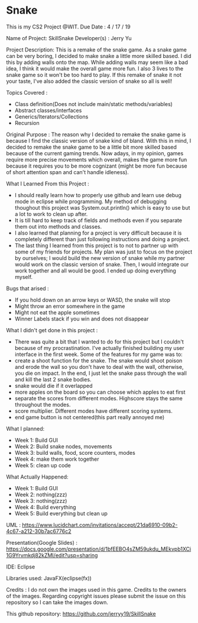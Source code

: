 # Snake

This is my CS2 Project @WIT.
Due Date : 4 / 17 / 19

Name of Project: SkillSnake
Developer(s) : Jerry Yu

Project Description: This is a remake of the snake game. As a snake game can be very boring, I decided to make snake a little more skilled based. I did this by adding walls onto the map. While adding walls may seem like a bad idea, I think it would make the overall game more fun. I also 3 lives to the snake game so it won't be too hard to play. If this remake of snake it not your taste, I've also added the classic version of snake so all is well!

Topics Covered : 
- Class definition(Does not include main/static methods/variables)
- Abstract classes/interfaces
- Generics/Iterators/Collections
- Recursion

Original Purpose : The reason why I decided to remake the snake game is because I find the classic version of snake kind of bland. With this in mind, I decided to remake the snake game to be a little bit more skilled based because of the current gaming trends. Now adays, in my opinion, games require more precise movements which overall, makes the game more fun because it requires you to be more cognizant (might be more fun because of short attention span and can't handle idleness). 


What I Learned From this Project : 
- I should really learn how to properly use github and learn use debug mode in eclipse while programming. My method of debugging thoughout this project was System.out.println() which is easy to use but a lot to work to clean up after. 
- It is till hard to keep track of fields and methods even if you separate them out into methods and classes. 
- I also learned that planning for a project is very difficult because it is completely different than just following instructions and doing a project. 
- The last thing I learned from this project is to not to partner up with some of my friends for projects. My plan was just to focus on the project by ourselves; I would build the new version of snake while my partner would work on the classic version of snake. Then, I would integrate our work together and all would be good. I ended up doing everything myself. 

Bugs that arised :
- If you hold down on an arrow keys or WASD, the snake will stop
- Might throw an error somewhere in the game
- Might not eat the apple sometimes
- Winner Labels stack if you win and does not disappear

What I didn't get done in this project : 
- There was quite a bit that I wanted to do for this project but I couldn't because of my procrastination. I've actually finished building my user interface in the first week. Some of the features for my game was to:
- create a shoot function for the snake. The snake would shoot poison and erode the wall so you don't have to deal with the wall, otherwise, you die on impact. In the end, I just let the snake pass through the wall and kill the last 2 snake bodies. 
- snake would die if it overlapped
- more apples on the board so you can choose which apples to eat first
- separate the scores from different modes. Highscore stays the same throughout the modes. 
- score multiplier. Different modes have different scoring systems.
- end game button is not centered(this part really annoyed me)


What I planned: 
- Week 1: Build GUI
- Week 2: Build snake nodes, movements
- Week 3: build walls, food, score counters, modes
- Week 4: make them work together
- Week 5: clean up code

What Actually Happened: 
- Week 1: Build GUI
- Week 2: nothing(zzz)
- Week 3: nothing(zzz)
- Week 4: Build everything
- Week 5: Build everything but clean up


UML : https://www.lucidchart.com/invitations/accept/21da6910-09b2-4c67-a212-30b7ac6776c2

Presentation(Google Slides) : https://docs.google.com/presentation/d/1bfEEBO4sZM59ukdu_MEkvpb1XCi1G9Yrvmkdj82kZMI/edit?usp=sharing

IDE: Eclipse

Libraries used: JavaFX(eclipse(fx))

Credits : 
I do not own the images used in this game. Credits to the owners of the images. Regarding copyright issues please submit the issue on this repository so I can take the images down. 

This github repository: https://github.com/jerryy19/SkillSnake
